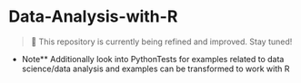 # Data-Analysis-with-R

> 🚧 This repository is currently being refined and improved. Stay tuned!
-  Note** Additionally look into PythonTests for examples related to data science/data analysis and examples
can be transformed to work with R
